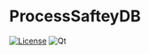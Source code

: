 # ProcessSafteyDB
[![License](https://img.shields.io/badge/License-MIT%202.0-blue.svg)](https://opensource.org/licenses/MIt)
![Qt](https://img.shields.io/badge/Qt-%23217346.svg?style=for-the-badge&logo=Qt&logoColor=white)